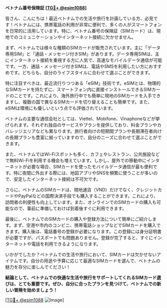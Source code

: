 **ベトナム番号保険証 [[TG💪+ @esim1088](https://t.me/s/esim1088)]**

皆さん、こんにちは！最近ベトナムでの生活や旅行を計画している方、必見です！ベトナムには、携帯電話の利用が非常に便利で、多くの人がスマートフォンを日常的に活用しています。特に、ベトナム番号の保険証（SIMカード）は、現地でのコミュニケーションやインターネット接続に欠かせません。

まず、ベトナムでは様々な種類のSIMカードが販売されています。主に「データ専用SIM」と「通話・メッセージ付きSIM」があります。データ専用SIMは、主にインターネット接続を重視する方に人気で、高速なモバイルデータ通信が可能です。一方、通話・メッセージ付きSIMは、電話やSMSを利用したい方におすすめです。どちらも、自分のライフスタイルに合わせて選ぶことができます。

特に注目すべきは、最近流行りつつある「eSIM」技術です。eSIMとは、物理的なSIMカードを持たずに、スマートフォン内に直接インストールできるSIMカードのことです。これにより、海外旅行中でも簡単に現地のSIMカードを入手できますし、複数の国で異なるSIMカードを切り替えることも簡単です。また、eSIMは環境にも優しいという点でも評価されています。

ベトナムの主要な通信会社としては、Viettel、Mobifone、Vinaphoneなどが挙げられます。それぞれ独自のサービスやプランを提供しており、料金プランやカバレッジエリアなども異なります。旅行者向けの短期間プランや長期滞在者向けの長期プランも豊富に揃っていますので、自分のニーズに合わせて選ぶことができます。

また、ベトナムではWi-Fiスポットも多く、カフェやレストラン、公共施設などで無料Wi-Fiを利用する機会も増えています。しかし、屋外での移動中にインターネットが必要な場合、SIMカードを使ったモバイルデータ通信が最も便利です。特に夜間に外出する際には、地図アプリやSNSを頻繁に使うことが多いので、安定したインターネット接続は不可欠です。

さらに、ベトナムのSIMカードは、現地通貨（VND）だけでなく、クレジットカードやPayPalなどの国際決済手段でも購入することができます。これにより、訪問者の利便性も向上しています。また、オンラインでのSIMカードの購入も可能なので、事前に準備しておけば到着後すぐに利用できます。

最後に、ベトナムでのSIMカードの購入や登録方法について簡単にご紹介します。まず、空港や市内のコンビニ、携帯電話ショップなどでSIMカードを購入できます。購入後は、電話番号の登録が必要になります。この登録には身分証明書が必要ですが、パスポートでも問題ありません。登録が完了すると、すぐにインターネットや電話を利用できるようになります。

いかがでしたか？ベトナムでの生活や旅行において、SIMカードは欠かせないアイテムです。自分の用途や予算に応じて最適なSIMカードを選んで、ベトナムの魅力を存分に楽しんでください！

**結論として、ベトナムでの快適な生活や旅行をサポートしてくれるSIMカード選びは、とても重要です。ぜひ、自分に合ったプランを見つけて、ベトナムでの新しい冒険を始めましょう！**

[[TG💪+ @esim1088](https://t.me/s/esim1088) ![Image](https://i.postimg.cc/Y0z9fWf4/image.png)]